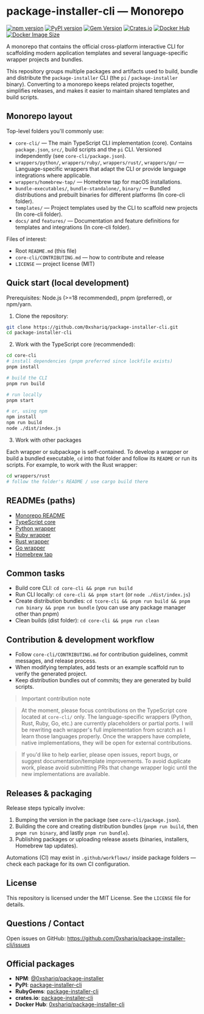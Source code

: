 # package-installer-cli — Monorepo

[![npm version](https://img.shields.io/npm/v/@0xshariq/package-installer.svg)](https://www.npmjs.com/package/@0xshariq/package-installer)
[![PyPI version](https://img.shields.io/pypi/v/package-installer-cli.svg)](https://pypi.org/project/package-installer-cli/)
[![Gem Version](https://badge.fury.io/rb/package-installer-cli.svg)](https://badge.fury.io/rb/package-installer-cli)
[![Crates.io](https://img.shields.io/crates/v/package-installer-cli.svg)](https://crates.io/crates/package-installer-cli)
[![Docker Hub](https://img.shields.io/docker/v/0xshariq/package-installer-cli?label=Docker%20Hub)](https://hub.docker.com/r/0xshariq/package-installer-cli)
[![Docker Image Size](https://img.shields.io/docker/image-size/0xshariq/package-installer-cli/latest)](https://hub.docker.com/r/0xshariq/package-installer-cli)

A monorepo that contains the official cross-platform interactive CLI for scaffolding modern application templates and several language-specific wrapper projects and bundles.

This repository groups multiple packages and artifacts used to build, bundle and distribute the `package-installer` CLI (the `pi` / `package-installer` binary). Converting to a monorepo keeps related projects together, simplifies releases, and makes it easier to maintain shared templates and build scripts.

## Monorepo layout

Top-level folders you'll commonly use:

- `core-cli/` — The main TypeScript CLI implementation (core). Contains `package.json`, `src/`, build scripts and the `pi` CLI. Versioned independently (see `core-cli/package.json`).
- `wrappers/python/`, `wrappers/ruby/`, `wrappers/rust/`, `wrappers/go/` — Language-specific wrappers that adapt the CLI or provide language integrations where applicable.
- `wrappers/homebrew-tap/` — Homebrew tap for macOS installations.
- `bundle-executables/`, `bundle-standalone/`, `binary/` — Bundled distributions and prebuilt binaries for different platforms (In core-cli folder).
- `templates/` — Project templates used by the CLI to scaffold new projects (In core-cli folder).
- `docs/` and `features/` — Documentation and feature definitions for templates and integrations (In core-cli folder).

Files of interest:

- Root `README.md` (this file)
- `core-cli/CONTRIBUTING.md` — how to contribute and release
- `LICENSE` — project license (MIT)

## Quick start (local development)

Prerequisites: Node.js (>=18 recommended), pnpm (preferred), or npm/yarn.

1. Clone the repository:

```bash
git clone https://github.com/0xshariq/package-installer-cli.git
cd package-installer-cli
```

2. Work with the TypeScript core (recommended):

```bash
cd core-cli
# install dependencies (pnpm preferred since lockfile exists)
pnpm install

# build the CLI
pnpm run build

# run locally
pnpm start

# or, using npm
npm install
npm run build
node ./dist/index.js
```

3. Work with other packages

Each wrapper or subpackage is self-contained. To develop a wrapper or build a bundled executable, `cd` into that folder and follow its `README` or run its scripts. For example, to work with the Rust wrapper:

```bash
cd wrappers/rust
# follow the folder's README / use cargo build there
```

## READMEs (paths)

- [Monorepo README](README.md)
- [TypeScript core](core-cli/README.md)
- [Python wrapper](wrappers/python/README.md)
- [Ruby wrapper](wrappers/ruby/README.md)
- [Rust wrapper](wrappers/rust/README.md)
- [Go wrapper](wrappers/go/README.md)
- [Homebrew tap](wrappers/homebrew-tap/README.md)

## Common tasks

- Build core CLI: `cd core-cli && pnpm run build`
- Run CLI locally: `cd core-cli && pnpm start` (or `node ./dist/index.js`)
- Create distribution bundles: `cd tcore-cli && pnpm run build && pnpm run binary && pnpm run bundle` (you can use any package manager other than pnpm)
- Clean builds (dist folder): `cd core-cli && pnpm run clean`

## Contribution & development workflow

- Follow `core-cli/CONTRIBUTING.md` for contribution guidelines, commit messages, and release process.
- When modifying templates, add tests or an example scaffold run to verify the generated project.
- Keep distribution bundles out of commits; they are generated by build scripts.

> Important contribution note

> At the moment, please focus contributions on the TypeScript core located at `core-cli/` only. The language-specific wrappers (Python, Rust, Ruby, Go, etc.) are currently placeholders or partial ports. I will be rewriting each wrapper's full implementation from scratch as I learn those languages properly. Once the wrappers have complete, native implementations, they will be open for external contributions.

> If you'd like to help earlier, please open issues, report bugs, or suggest documentation/template improvements. To avoid duplicate work, please avoid submitting PRs that change wrapper logic until the new implementations are available.

## Releases & packaging

Release steps typically involve:

1. Bumping the version in the package (see `core-cli/package.json`).
2. Building the core and creating distribution bundles (`pnpm run build`, then `pnpm run binary`, and lastly `pnpm run bundle`).
3. Publishing packages or uploading release assets (binaries, installers, Homebrew tap updates).

Automations (CI) may exist in `.github/workflows/` inside package folders — check each package for its own CI configuration.

## License

This repository is licensed under the MIT License. See the `LICENSE` file for details.

## Questions / Contact

Open issues on GitHub: https://github.com/0xshariq/package-installer-cli/issues

## Official packages

- **NPM**: [@0xshariq/package-installer](https://www.npmjs.com/package/@0xshariq/package-installer)
- **PyPI**: [package-installer-cli](https://pypi.org/project/package-installer-cli/)
- **RubyGems**: [package-installer-cli](https://rubygems.org/gems/package-installer-cli)
- **crates.io**: [package-installer-cli](https://crates.io/crates/package-installer-cli)
- **Docker Hub**: [0xshariq/package-installer-cli](https://hub.docker.com/r/0xshariq/package-installer-cli)
